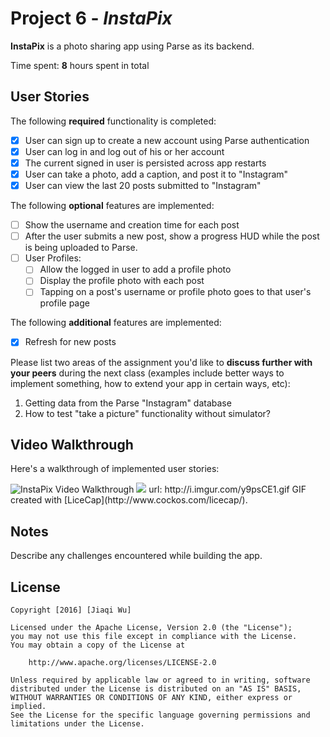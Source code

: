 # Project 6 - *InstaPix*

**InstaPix** is a photo sharing app using Parse as its backend.

Time spent: **8** hours spent in total

## User Stories

The following **required** functionality is completed:

- [x] User can sign up to create a new account using Parse authentication
- [x] User can log in and log out of his or her account
- [x] The current signed in user is persisted across app restarts
- [x] User can take a photo, add a caption, and post it to "Instagram"
- [x] User can view the last 20 posts submitted to "Instagram"

The following **optional** features are implemented:

- [ ] Show the username and creation time for each post
- [ ] After the user submits a new post, show a progress HUD while the post is being uploaded to Parse.
- [ ] User Profiles:
   - [ ] Allow the logged in user to add a profile photo
   - [ ] Display the profile photo with each post
   - [ ] Tapping on a post's username or profile photo goes to that user's profile page

The following **additional** features are implemented:

- [x] Refresh for new posts

Please list two areas of the assignment you'd like to **discuss further with your peers** during the next class (examples include better ways to implement something, how to extend your app in certain ways, etc):

1. Getting data from the Parse "Instagram" database
2. How to test "take a picture" functionality without simulator? 

## Video Walkthrough 

Here's a walkthrough of implemented user stories:

<img src='http://i.imgur.com/y9psCE1.gif' title='Video Walkthrough' width='' alt='InstaPix Video Walkthrough' />
<img src = "http://i.imgur.com/y9psCE1.gif">
url: http://i.imgur.com/y9psCE1.gif
GIF created with [LiceCap](http://www.cockos.com/licecap/).

## Notes

Describe any challenges encountered while building the app.

## License

    Copyright [2016] [Jiaqi Wu]

    Licensed under the Apache License, Version 2.0 (the "License");
    you may not use this file except in compliance with the License.
    You may obtain a copy of the License at

        http://www.apache.org/licenses/LICENSE-2.0

    Unless required by applicable law or agreed to in writing, software
    distributed under the License is distributed on an "AS IS" BASIS,
    WITHOUT WARRANTIES OR CONDITIONS OF ANY KIND, either express or implied.
    See the License for the specific language governing permissions and
    limitations under the License.
